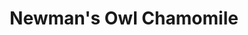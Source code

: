 ---
layout: default
index: 73
country: USA, MA
title: Newman's Owl Chamomile
category: Services
description: |
---
